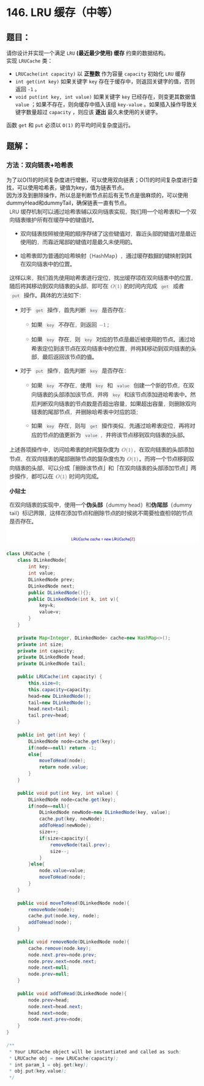 # 146. LRU 缓存（中等）
## 题目：
请你设计并实现一个满足  `LRU` **(最近最少使用) 缓存** 约束的数据结构。\
实现 `LRUCache` 类：
* `LRUCache(int capacity)` 以 **正整数** 作为容量 `capacity` 初始化 `LRU` 缓存
* `int get(int key)` 如果关键字 `key` 存在于缓存中，则返回关键字的值，否则返回 `-1` 。
* `void put(int key, int value)` 如果关键字 `key` 已经存在，则变更其数据值 `value` ；如果不存在，则向缓存中插入该组 `key-value` 。如果插入操作导致关键字数量超过 `capacity` ，则应该 **逐出** 最久未使用的关键字。

函数 `get` 和 `put` 必须以 `O(1)` 的平均时间复杂度运行。
## 题解：
### 方法：双向链表+哈希表
为了以O(1)的时间复杂度进行增删，可以使用双向链表；O(1)的时间复杂度进行查找，可以使用哈希表，键值为key，值为链表节点。\
因为涉及到删除操作，所以总是判断节点前后有无节点是很麻烦的，可以使用dummyHead和dummyTail，确保链表一直有节点。\
![](../图片/146.jpg)
```java
class LRUCache {
    class DLinkedNode{
        int key;
        int value;
        DLinkedNode prev;
        DLinkedNode next;
        public DLinkedNode(){};
        public DLinkedNode(int k, int v){
            key=k;
            value=v;
        }
    }

    private Map<Integer, DLinkedNode> cache=new HashMap<>();
    private int size;
    private int capacity;
    private DLinkedNode head;
    private DLinkedNode tail;

    public LRUCache(int capacity) {
        this.size=0;
        this.capacity=capacity;
        head=new DLinkedNode();
        tail=new DLinkedNode();
        head.next=tail;
        tail.prev=head;
    }
    
    public int get(int key) {
        DLinkedNode node=cache.get(key);
        if(node==null) return -1;
        else{
            moveToHead(node);
            return node.value;
        }
    }
    
    public void put(int key, int value) {
        DLinkedNode node=cache.get(key);
        if(node==null){
            DLinkedNode newNode=new DLinkedNode(key, value);
            cache.put(key, newNode);
            addToHead(newNode);
            size++;
            if(size>capacity){
                removeNode(tail.prev);
                size--;
            }
        }else{
            node.value=value;
            moveToHead(node);
        }
    }

    public void moveToHead(DLinkedNode node){
        removeNode(node);
        cache.put(node.key, node);
        addToHead(node);
    }

    public void removeNode(DLinkedNode node){
        cache.remove(node.key);
        node.next.prev=node.prev;
        node.prev.next=node.next;
        node.next=null;
        node.prev=null;
    }

    public void addToHead(DLinkedNode node){
        node.prev=head;
        node.next=head.next;
        head.next=node;
        node.next.prev=node;
    }
}

/**
 * Your LRUCache object will be instantiated and called as such:
 * LRUCache obj = new LRUCache(capacity);
 * int param_1 = obj.get(key);
 * obj.put(key,value);
 */
```
